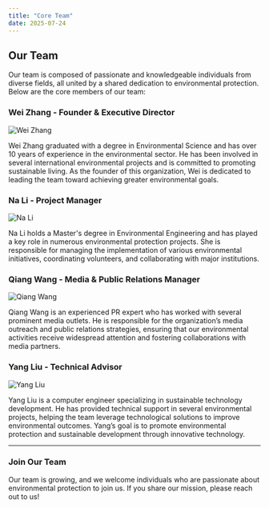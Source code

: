 ```yaml
---
title: "Core Team"
date: 2025-07-24
---
```


## Our Team

Our team is composed of passionate and knowledgeable individuals from diverse fields, all united by a shared dedication to environmental protection. Below are the core members of our team:

### Wei Zhang - Founder & Executive Director

![Wei Zhang](../../static/images/team/wei_zhang.jpg)

Wei Zhang graduated with a degree in Environmental Science and has over 10 years of experience in the environmental sector. He has been involved in several international environmental projects and is committed to promoting sustainable living. As the founder of this organization, Wei is dedicated to leading the team toward achieving greater environmental goals.

### Na Li - Project Manager

![Na Li](../../static/images/team/na_li.jpg)

Na Li holds a Master's degree in Environmental Engineering and has played a key role in numerous environmental protection projects. She is responsible for managing the implementation of various environmental initiatives, coordinating volunteers, and collaborating with major institutions.

### Qiang Wang - Media & Public Relations Manager

![Qiang Wang](../../static/images/team/qiang_wang.jpg)

Qiang Wang is an experienced PR expert who has worked with several prominent media outlets. He is responsible for the organization’s media outreach and public relations strategies, ensuring that our environmental activities receive widespread attention and fostering collaborations with media partners.

### Yang Liu - Technical Advisor

![Yang Liu](../../static/images/team/yang_liu.jpg)

Yang Liu is a computer engineer specializing in sustainable technology development. He has provided technical support in several environmental projects, helping the team leverage technological solutions to improve environmental outcomes. Yang’s goal is to promote environmental protection and sustainable development through innovative technology.

---

### Join Our Team

Our team is growing, and we welcome individuals who are passionate about environmental protection to join us. If you share our mission, please reach out to us!
